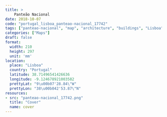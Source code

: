 ```yaml
---
title: > 
    Panteão Nacional
date: 2018-10-07
code: "portugal_lisboa_panteao-nacional_17742"
tags: ["panteao-nacional", "map", "architecture", "buildings", "Lisboa", "Portugal"]
categories: ["Maps"]
draft: false
format:
  width: 210
  height: 297
  unit: 'mm'
location:
  place: "Lisboa"
  country: "Portugal"
  latitude: 38.71496541426636
  longitude: -9.124678921003582
  prettyLat: "9\u00b07'28.84\"W"
  prettyLon: "38\u00b042'53.87\"N"
resources:
- src: "panteao-nacional_17742.png"
  title: "Cover"
  name: cover
---
```

